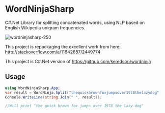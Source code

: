 # WordNinjaSharp

C#.Net Library for splitting concatenated words, using NLP based on English Wikipedia unigram frequencies.

![wordninjasharp-250](https://user-images.githubusercontent.com/1277302/229291849-d5b1b9c3-ee41-4722-a5db-c00aaa51909e.jpg)

This project is repackaging the excellent work from here: http://stackoverflow.com/a/11642687/2449774

This project is C#.Net version of https://github.com/keredson/wordninja

Usage
-----

```csharp
using WordNinjaSharp.App;
var result = WordNinja.Split("thequickbrownfoxjumpsover1978thelazydog");
Console.WriteLine(string.Join(" ", result));

//Will print "the quick brown fox jumps over 1978 the lazy dog"

```
